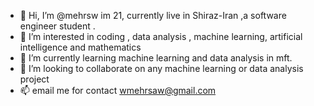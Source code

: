- 👋 Hi, I’m @mehrsw im 21, currently live in Shiraz-Iran ,a software engineer student .
- 👀 I’m interested in coding , data analysis , machine learning, artificial intelligence and mathematics
- 🌱 I’m currently learning machine learning and data analysis in mft.
- 💞️ I’m looking to collaborate on any machine learning or data analysis project 
- 📫 email me for contact wmehrsaw@gmail.com

<!---
mehrsw/mehrsw is a ✨ special ✨ repository because its `README.md` (this file) appears on your GitHub profile.
You can click the Preview link to take a look at your changes.
--->
